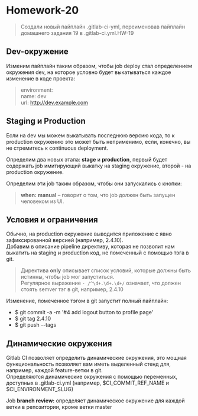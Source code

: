 # Homework-20

> Создали новый пайплайн .gitlab-ci-yml, переименовав пайплайн домашнего задания 19 в .gitlab-ci.yml.HW-19

## Dev-окружение

Изменим пайплайн таким образом, чтобы job deploy стал определением окружения dev, на которое условно будет выкатываться каждое изменение в коде проекта:

> environment:<br>
> name: dev<br>
> url: <http://dev.example.com>

## Staging и Production

Если на dev мы можем выкатывать последнюю версию кода, то к production окружению это может быть неприменимо, если, конечно, вы не стремитесь к continuous deployment.<br>

Определим два новых этапа: **stage** и **production**, первый будет содержать job имитирующий выкатку на staging окружение, второй - на production окружение.<br>

Определим эти job таким образом, чтобы они запускались с кнопки:

> **when: manual** – говорит о том, что job должен быть запущен человеком из UI.

## Условия и ограничения

Обычно, на production окружение выводится приложение с явно зафиксированной версией (например, 2.4.10).<br>
Добавим в описание pipeline директиву, которая не позволит нам выкатить на staging и production код, не помеченный с помощью тэга в git.

> Директива **only** описывает список условий, которые должны быть истинны, чтобы job мог запуститься.<br>
> Регулярное выражение `- /^\d+.\d+.\d+/` означает, что должен стоять semver тэг в git, например, 2.4.10

Изменение, помеченное тэгом в git запустит полный пайплайн:

- $ git commit -a -m '#4 add logout button to profile page'
- $ git tag 2.4.10
- $ git push --tags

## Динамические окружения

Gitlab CI позволяет определить динамические окружения, это мощная функциональность позволяет вам иметь выделенный стенд для, например, каждой feature-ветки в git.<br>
Определяются динамические окружения с помощью переменных, доступных в .gitlab-ci.yml (например, $CI_COMMIT_REF_NAME и $CI_ENVIRONMENT_SLUG)

Job **branch review:** определяет динамическое окружение для каждой ветки в репозитории, кроме ветки master
